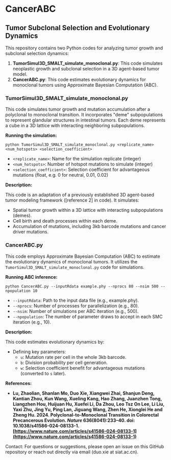 # CancerABC

## Tumor Subclonal Selection and Evolutionary Dynamics

This repository contains two Python codes for analyzing tumor growth and subclonal selection dynamics:

1. **TumorSimul3D_SMALT_simulate_monoclonal.py**: This code simulates neoplastic growth and subclonal selection in a 3D agent-based tumor model.
2. **CancerABC.py**: This code estimates evolutionary dynamics for monoclonal tumors using Approximate Bayesian Computation (ABC).

### TumorSimul3D_SMALT_simulate_monoclonal.py

This code simulates tumor growth and mutation accumulation after a polyclonal to monoclonal transition. It incorporates "deme" subpopulations to represent glandular structures in intestinal tumors. Each deme represents a cube in a 3D lattice with interacting neighboring subpopulations.

**Running the simulation:**

```
python TumorSimul3D_SMALT_simulate_monoclonal.py <replicate_name> <num_hotspots> <selection_coefficient>
```

* `<replicate_name>`: Name for the simulation replicate (integer)
* `<num_hotspots>`: Number of hotspot mutations to simulate (integer)
* `<selection_coefficient>`: Selection coefficient for advantageous mutations (float, e.g. 0 for neutral, 0.01, 0.02)

**Description:**

This code is an adaptation of a previously established 3D agent-based tumor modeling framework ([reference 2] in code). It simulates:

* Spatial tumor growth within a 3D lattice with interacting subpopulations (demes).
* Cell birth and death processes within each deme.
* Accumulation of mutations, including 3kb barcode mutations and cancer driver mutations.

### CancerABC.py

This code employs Approximate Bayesian Computation (ABC) to estimate the evolutionary dynamics of monoclonal tumors. It utilizes the `TumorSimul3D_SMALT_simulate_monoclonal.py` code for simulations.

**Running ABC inference:**

```
python CancerABC.py --inputRdata example.phy --nprocs 80 --nsim 500 --npopulation 10
```

* `--inputRdata`: Path to the input data file (e.g., example.phy).
* `--nprocs`: Number of processes for parallelization (e.g., 80).
* `--nsim`: Number of simulations per ABC iteration (e.g., 500).
* `--npopulation`: The number of parameter draws to accept in each SMC iteration (e.g., 10).

**Description:**

This code estimates evolutionary dynamics by:

* Defining key parameters:
    * `u`: Mutation rate per cell in the whole 3kb barcode.
    * `b`: Division probability per cell generation.
    * `w`: Selection coefficient benefit for advantageous mutations (converted to `s` later).

**References:**

* **Lu, Zhaolian, Shanlan Mo, Duo Xie, Xiangwei Zhai, Shanjun Deng, Kantian Zhou, Kun Wang, Xueling Kang, Hao Zhang, Juanzhen Tong, Liangzhen Hou, Huijuan Hu, Xuefei Li, Da Zhou, Leo Tsz On Lee, Li Liu, Yaxi Zhu, Jing Yu, Ping Lan, Jiguang Wang, Zhen He, Xionglei He and Zheng Hu. 2024. Polyclonal-to-Monoclonal Transition in Colorectal Precancerous Evolution. *Nature* 636(8041):233–40. doi: 10.1038/s41586-024-08133-1. [https://www.nature.com/articles/s41586-024-08133-1](https://www.nature.com/articles/s41586-024-08133-1)**

Contact: For questions or suggestions, please open an issue on this GitHub repository or reach out directly via email (duo.xie at siat.ac.cn).
